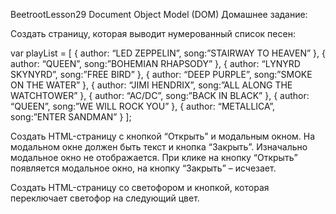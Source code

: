 BeetrootLesson29
Document Object Model (DOM)
Домашнее задание:

Создать страницу, которая выводит нумерованный список песен:

var playList = [
{
author: “LED ZEPPELIN”,
song:”STAIRWAY TO HEAVEN”
},
{
author: “QUEEN”,
song:”BOHEMIAN RHAPSODY”
},
{
author: “LYNYRD SKYNYRD”,
song:”FREE BIRD”
},
{
author: “DEEP PURPLE”,
song:”SMOKE ON THE WATER”
},
{
author: “JIMI HENDRIX”,
song:”ALL ALONG THE WATCHTOWER”
},
{
author: “AC/DC”,
song:”BACK IN BLACK”
},
{
author: “QUEEN”,
song:”WE WILL ROCK YOU”
},
{
author: “METALLICA”,
song:”ENTER SANDMAN”
}
];

Создать HTML-страницу с кнопкой “Открыть” и модальным окном. На модальном окне должен быть текст и кнопка “Закрыть”. Изначально модальное окно не отображается. При клике на кнопку “Открыть” появляется модальное окно, на кнопку “Закрыть” – исчезает.

Создать HTML-страницу со светофором и кнопкой, которая переключает светофор на следующий цвет.

